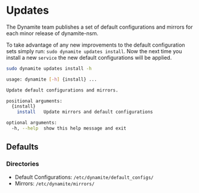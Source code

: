 # Updates
The Dynamite team publishes a set of default configurations and mirrors for each minor release of dynamite-nsm.

To take advantage of any new improvements to the default configuration sets simply run: `sudo dynamite updates install`.
Now the next time you install a new `service` the new default configurations will be applied.
```bash
sudo dynamite updates install -h

usage: dynamite [-h] {install} ...

Update default configurations and mirrors.

positional arguments:
  {install}
    install   Update mirrors and default configurations

optional arguments:
  -h, --help  show this help message and exit
```

## Defaults

### Directories

- Default Configurations: `/etc/dynamite/default_configs/`
- Mirrors: `/etc/dynamite/mirrors/`